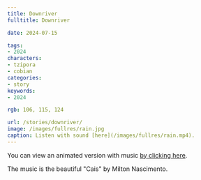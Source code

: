 ```yaml
---
title: Downriver
fulltitle: Downriver

date: 2024-07-15

tags:
- 2024
characters:
- tzipora
- cobian
categories:
- story
keywords:
- 2024

rgb: 106, 115, 124

url: /stories/downriver/
image: /images/fullres/rain.jpg
caption: Listen with sound [here](/images/fullres/rain.mp4).
---
```

You can view an animated version with music [by clicking here](/images/fullres/rain.mp4).

The music is the beautiful "Cais" by Milton Nascimento.

